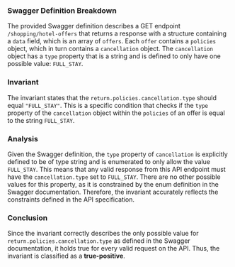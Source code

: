 ### Swagger Definition Breakdown
The provided Swagger definition describes a GET endpoint `/shopping/hotel-offers` that returns a response with a structure containing a `data` field, which is an array of `offers`. Each `offer` contains a `policies` object, which in turn contains a `cancellation` object. The `cancellation` object has a `type` property that is a string and is defined to only have one possible value: `FULL_STAY`.

### Invariant
The invariant states that the `return.policies.cancellation.type` should equal `"FULL_STAY"`. This is a specific condition that checks if the `type` property of the `cancellation` object within the `policies` of an offer is equal to the string `FULL_STAY`.

### Analysis
Given the Swagger definition, the `type` property of `cancellation` is explicitly defined to be of type string and is enumerated to only allow the value `FULL_STAY`. This means that any valid response from this API endpoint must have the `cancellation.type` set to `FULL_STAY`. There are no other possible values for this property, as it is constrained by the enum definition in the Swagger documentation. Therefore, the invariant accurately reflects the constraints defined in the API specification.

### Conclusion
Since the invariant correctly describes the only possible value for `return.policies.cancellation.type` as defined in the Swagger documentation, it holds true for every valid request on the API. Thus, the invariant is classified as a **true-positive**.
